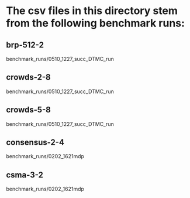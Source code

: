 # The csv files in this directory stem from the following benchmark runs:

## brp-512-2

benchmark_runs/0510_1227_succ_DTMC_run

## crowds-2-8

benchmark_runs/0510_1227_succ_DTMC_run

## crowds-5-8

benchmark_runs/0510_1227_succ_DTMC_run

## consensus-2-4

benchmark_runs/0202_1621mdp
  
## csma-3-2

benchmark_runs/0202_1621mdp
